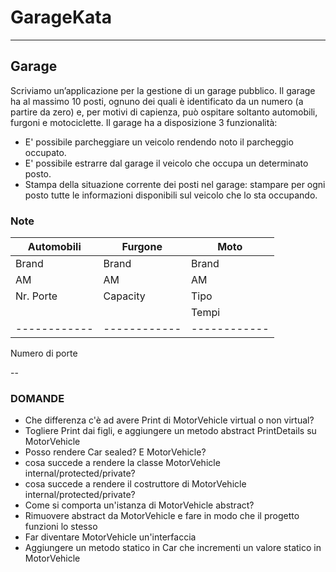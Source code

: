 # GarageKata
---
## Garage
Scriviamo un’applicazione per la gestione di un garage pubblico.
Il garage ha al massimo 10 posti, ognuno dei quali è identificato da un numero (a
partire da zero) e, per motivi di capienza, può ospitare soltanto automobili, furgoni e
motociclette.
Il garage ha a disposizione 3 funzionalità:
- E' possibile parcheggiare un veicolo rendendo noto il parcheggio occupato.
- E' possibile estrarre dal garage il veicolo che occupa un determinato posto.
- Stampa della situazione corrente dei posti nel garage: stampare per ogni posto
tutte le informazioni disponibili sul veicolo che lo sta occupando.

### Note
| Automobili |  Furgone   |    Moto    |
|------------|------------|------------|
|    Brand   |    Brand   |   Brand    |
|     AM     |     AM     |    AM      |
| Nr. Porte  |  Capacity  |    Tipo    |
|            |            |   Tempi    |
|------------|------------|------------|

Numero di porte

--
### DOMANDE
- Che differenza c'è ad avere Print di MotorVehicle virtual o non virtual?
- Togliere Print dai figli, e aggiungere un metodo abstract PrintDetails su MotorVehicle
- Posso rendere Car sealed? E MotorVehicle?
- cosa succede a rendere la classe MotorVehicle internal/protected/private?
- cosa succede a rendere il costruttore di MotorVehicle internal/protected/private?
- Come si comporta un'istanza di MotorVehicle abstract?
- Rimuovere abstract da MotorVehicle e fare in modo che il progetto funzioni lo stesso
- Far diventare MotorVehicle un'interfaccia
- Aggiungere un metodo statico in Car che incrementi un valore statico in MotorVehicle

